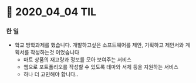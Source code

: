 # :bookmark: 2020_04_04 TIL

### 한 일

- 학교 방학과제를 했습니다. 개발하고싶은 소프트웨어를 제안, 기획하고 제안서와 계획서를 작성하는것 이었습니다
  - 마트 상품의 재고량과 정보를 모아 보여주는 서비스
  - 웹으로 포트폴리오를 작성할 수 있도록 테마와 서체 등을 지원하는 서비스
  - 하나 더 고민해야 합니다..
